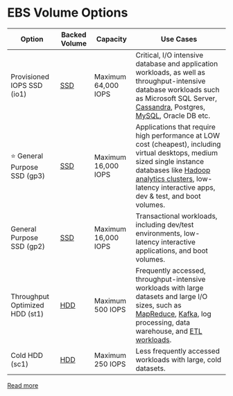 # EBS Volume Options

| Option                           | Backed Volume                                              | Capacity            | Use Cases                                                                                                                                                                                                                                                                                                                                 |
|----------------------------------|------------------------------------------------------------|---------------------|-------------------------------------------------------------------------------------------------------------------------------------------------------------------------------------------------------------------------------------------------------------------------------------------------------------------------------------------|
| Provisioned IOPS SSD (io1)       | [SSD](../../../../1_HLDDesignComponents/StorageOptions.md) | Maximum 64,000 IOPS | Critical, I/O intensive database and application workloads, as well as throughput-intensive database workloads such as Microsoft SQL Server, [Cassandra](../../../../1_HLDDesignComponents/3_DatabaseComponents/NoSQL-Databases/ApacheCasandra.md), Postgres, [MySQL](), Oracle DB etc.                                                   |
| :star: General Purpose SSD (gp3) | [SSD](../../../../1_HLDDesignComponents/StorageOptions.md) | Maximum 16,000 IOPS | Applications that require high performance at LOW cost (cheapest), including virtual desktops, medium sized single instance databases like [Hadoop analytics clusters](../../../../1_HLDDesignComponents/5_BigDataComponents/BatchProcessing/ApacheHadoop/Readme.md), low-latency interactive apps, dev & test, and boot volumes.         |
| General Purpose SSD (gp2)        | [SSD](../../../../1_HLDDesignComponents/StorageOptions.md) | Maximum 16,000 IOPS | Transactional workloads, including dev/test environments, low-latency interactive applications, and boot volumes.                                                                                                                                                                                                                         |
| Throughput Optimized HDD (st1)   | [HDD](../../../../1_HLDDesignComponents/StorageOptions.md) | Maximum 500 IOPS    | Frequently accessed, throughput-intensive workloads with large datasets and large I/O sizes, such as [MapReduce](../../../../1_HLDDesignComponents/5_BigDataComponents/BatchProcessing/MapReduce.md), [Kafka](../../../../1_HLDDesignComponents/4_MessageBrokers/Kafka/Readme.md), log processing, data warehouse, and [ETL workloads](). |
| Cold HDD (sc1)                   | [HDD](../../../../1_HLDDesignComponents/StorageOptions.md) | Maximum 250 IOPS    | Less frequently accessed workloads with large, cold datasets.                                                                                                                                                                                                                                                                             |

[Read more](https://docs.aws.amazon.com/AWSEC2/latest/UserGuide/ebs-volume-types.html)